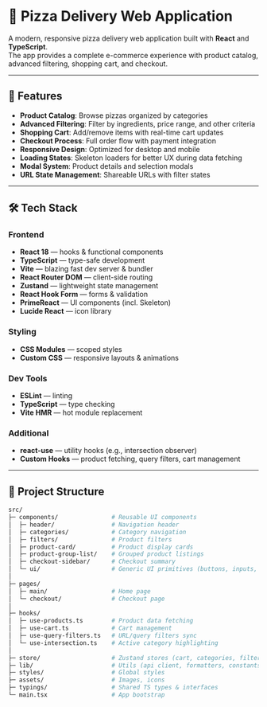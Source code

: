 # 🍕 Pizza Delivery Web Application

A modern, responsive pizza delivery web application built with **React** and **TypeScript**.  
The app provides a complete e-commerce experience with product catalog, advanced filtering, shopping cart, and checkout.

---

## 🚀 Features

- **Product Catalog**: Browse pizzas organized by categories
- **Advanced Filtering**: Filter by ingredients, price range, and other criteria
- **Shopping Cart**: Add/remove items with real-time cart updates
- **Checkout Process**: Full order flow with payment integration
- **Responsive Design**: Optimized for desktop and mobile
- **Loading States**: Skeleton loaders for better UX during data fetching
- **Modal System**: Product details and selection modals
- **URL State Management**: Shareable URLs with filter states

---

## 🛠️ Tech Stack

### Frontend
- **React 18** — hooks & functional components
- **TypeScript** — type-safe development
- **Vite** — blazing fast dev server & bundler
- **React Router DOM** — client-side routing
- **Zustand** — lightweight state management
- **React Hook Form** — forms & validation
- **PrimeReact** — UI components (incl. Skeleton)
- **Lucide React** — icon library

### Styling
- **CSS Modules** — scoped styles
- **Custom CSS** — responsive layouts & animations

### Dev Tools
- **ESLint** — linting
- **TypeScript** — type checking
- **Vite HMR** — hot module replacement

### Additional
- **react-use** — utility hooks (e.g., intersection observer)
- **Custom Hooks** — product fetching, query filters, cart management

---

## 📁 Project Structure

```bash
src/
├─ components/               # Reusable UI components
│  ├─ header/                # Navigation header
│  ├─ categories/            # Category navigation
│  ├─ filters/               # Product filters
│  ├─ product-card/          # Product display cards
│  ├─ product-group-list/    # Grouped product listings
│  ├─ checkout-sidebar/      # Checkout summary
│  └─ ui/                    # Generic UI primitives (buttons, inputs, modal)
│
├─ pages/
│  ├─ main/                  # Home page
│  └─ checkout/              # Checkout page
│
├─ hooks/
│  ├─ use-products.ts        # Product data fetching
│  ├─ use-cart.ts            # Cart management
│  ├─ use-query-filters.ts   # URL/query filters sync
│  └─ use-intersection.ts    # Active category highlighting
│
├─ store/                    # Zustand stores (cart, categories, filters)
├─ lib/                      # Utils (api client, formatters, constants)
├─ styles/                   # Global styles
├─ assets/                   # Images, icons
├─ typings/                  # Shared TS types & interfaces
└─ main.tsx                  # App bootstrap
